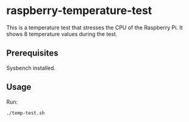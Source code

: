 # raspberry-temperature-test

This is a temperature test that stresses the CPU of the Raspberry Pi.
It shows 8 temperature values during the test.

## Prerequisites

Sysbench installed.

## Usage

Run:
```
./temp-test.sh
```
